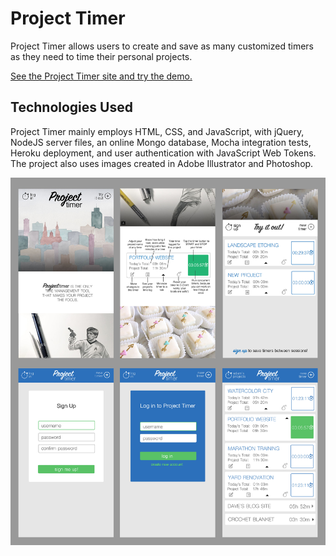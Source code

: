# Project Timer

Project Timer allows users to create and save as many customized timers as they need to time their personal projects.

[See the Project Timer site and try the demo.](https://ancient-atoll-87064.herokuapp.com/)

## Technologies Used

Project Timer mainly employs HTML, CSS, and JavaScript, with jQuery, NodeJS server files, an online Mongo database, Mocha integration tests, Heroku deployment, and user authentication with JavaScript Web Tokens. The project also uses images created in Adobe Illustrator and Photoshop.

![Mobile Mocks](./project-timer-mobile-mocks.jpg)
